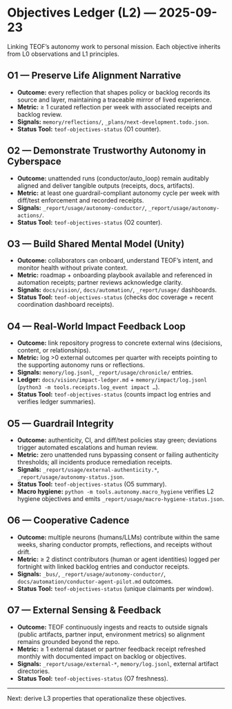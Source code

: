 # Objectives Ledger (L2) — 2025-09-23

Linking TEOF’s autonomy work to personal mission. Each objective inherits from
L0 observations and L1 principles.

## O1 — Preserve Life Alignment Narrative
- **Outcome:** every reflection that shapes policy or backlog records its source
  and layer, maintaining a traceable mirror of lived experience.
- **Metric:** ≥ 1 curated reflection per week with associated receipts and
  backlog review.
- **Signals:** `memory/reflections/`, `_plans/next-development.todo.json`.
 - **Status Tool:** `teof-objectives-status` (O1 counter).

## O2 — Demonstrate Trustworthy Autonomy in Cyberspace
- **Outcome:** unattended runs (conductor/auto_loop) remain auditably aligned
  and deliver tangible outputs (receipts, docs, artifacts).
- **Metric:** at least one guardrail-compliant autonomy cycle per week with
  diff/test enforcement and recorded receipts.
- **Signals:** `_report/usage/autonomy-conductor/`, `_report/usage/autonomy-actions/`.
 - **Status Tool:** `teof-objectives-status` (O2 counter).

## O3 — Build Shared Mental Model (Unity)
- **Outcome:** collaborators can onboard, understand TEOF’s intent, and monitor
  health without private context.
- **Metric:** roadmap + onboarding playbook available and referenced in
  automation receipts; partner reviews acknowledge clarity.
- **Signals:** `docs/vision/`, `docs/automation/`, `_report/usage/` dashboards.
 - **Status Tool:** `teof-objectives-status` (checks doc coverage + recent
   coordination dashboard receipts).

## O4 — Real-World Impact Feedback Loop
- **Outcome:** link repository progress to concrete external wins (decisions,
  content, or relationships).
- **Metric:** log >0 external outcomes per quarter with receipts pointing to the
  supporting autonomy runs or reflections.
- **Signals:** `memory/log.jsonl`, `_report/usage/chronicle/` entries.
 - **Ledger:** `docs/vision/impact-ledger.md` + `memory/impact/log.jsonl`
   (`python3 -m tools.receipts.log_event impact …`).
 - **Status Tool:** `teof-objectives-status` (counts impact log entries and
   verifies ledger summaries).

## O5 — Guardrail Integrity
- **Outcome:** authenticity, CI, and diff/test policies stay green; deviations
  trigger automated escalations and human review.
- **Metric:** zero unattended runs bypassing consent or failing authenticity
  thresholds; all incidents produce remediation receipts.
- **Signals:** `_report/usage/external-authenticity.*`, `_report/usage/autonomy-status.json`.
- **Status Tool:** `teof-objectives-status` (O5 summary).
- **Macro hygiene:** `python -m tools.autonomy.macro_hygiene` verifies L2 hygiene objectives and emits `_report/usage/macro-hygiene-status.json`.

## O6 — Cooperative Cadence
- **Outcome:** multiple neurons (humans/LLMs) contribute within the same weeks,
  sharing conductor prompts, reflections, and receipts without drift.
- **Metric:** ≥ 2 distinct contributors (human or agent identities) logged per
  fortnight with linked backlog entries and conductor receipts.
- **Signals:** `_bus/`, `_report/usage/autonomy-conductor/`,
  `docs/automation/conductor-agent-pilot.md` outcomes.
 - **Status Tool:** `teof-objectives-status` (unique claimants per window).

## O7 — External Sensing & Feedback
- **Outcome:** TEOF continuously ingests and reacts to outside signals (public
  artifacts, partner input, environment metrics) so alignment remains grounded
  beyond the repo.
- **Metric:** ≥ 1 external dataset or partner feedback receipt refreshed monthly
  with documented impact on backlog or objectives.
- **Signals:** `_report/usage/external-*`, `memory/log.jsonl`, external artifact
  directories.
 - **Status Tool:** `teof-objectives-status` (O7 freshness).

---

Next: derive L3 properties that operationalize these objectives.
